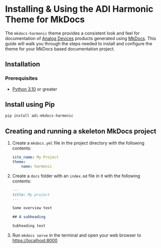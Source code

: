 # Installing & Using the ADI Harmonic Theme for MkDocs

The `mkdocs-harmonic` theme provides a consistent look and feel for documentation of [Analog Devices](https://analog.com) products generated using [MkDocs](https://www.mkdocs.org/). This guide will walk you through the steps needed to install and configure the theme for your MkDocs based documentation project.

## Installation

### Prerequisites

- [Python 3.10](https://www.python.org/downloads/) or greater

## Install using Pip

```sh
pip install adi-mkdocs-harmonic
```

## Creating and running a skeleton MkDocs project

1. Create a `mkdocs.yml` file in the project directory with the following contents:

    ```yml
    site_name: My Project
    theme:
        name: harmonic
    ```

1. Create a `docs` folder with an `index.md` file in it with the following contents:

    ```md
    ---
    title: My project
    ---

    Some overview text

    ## A subheading

    Subheading text
    ```

1. Run `mkdocs serve` in the terminal and open your web browser to <https://localhost:8000>
